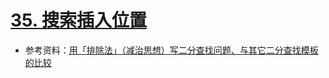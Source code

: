 # [35. 搜索插入位置](https://leetcode-cn.com/problems/search-insert-position/)

+ 参考资料：[用「排除法」（减治思想）写二分查找问题、与其它二分查找模板的比较](https://leetcode-cn.com/problems/search-insert-position/solution/te-bie-hao-yong-de-er-fen-cha-fa-fa-mo-ban-python-/)

```cpp

```
